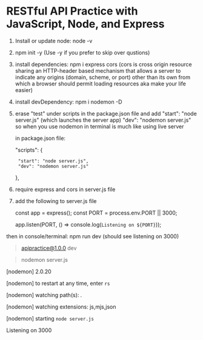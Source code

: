 # RESTful API Practice with JavaScript, Node, and Express

1. Install or update node: node -v
2. npm init -y (Use -y if you prefer to skip over qustions)
3. install dependencies: npm i express cors (cors is cross origin resource sharing an HTTP-header based mechanism that allows a server to indicate any origins (domain, scheme, or port) other than its own from which a browser should permit loading resources aka make your life easier)
4. install devDependency: npm i nodemon -D
5. erase "test" under scripts in the package.json file and add "start": "node server.js" (which launches the server app) "dev": "nodemon server.js" so when you use nodemon in terminal is much like using live server 

    in package.json file:

      "scripts": {

        "start": "node server.js",
        "dev": "nodemon server.js"

      },

6. require express and cors in server.js file
7. add the following to server.js file

      const app = express();
      const PORT = process.env.PORT || 3000;

      app.listen(PORT, () => console.log(`Listening on ${PORT}`));

then in console/terminal: npm run dev (should see listening on 3000)

> apipractice@1.0.0 dev

> nodemon server.js

[nodemon] 2.0.20

[nodemon] to restart at any time, enter `rs`

[nodemon] watching path(s): *.*

[nodemon] watching extensions: js,mjs,json

[nodemon] starting `node server.js`

Listening on 3000